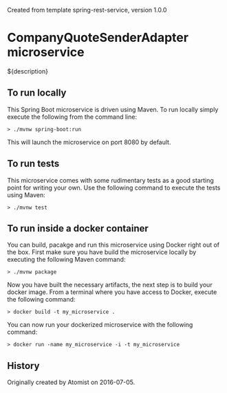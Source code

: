 Created from template spring-rest-service, version 1.0.0

CompanyQuoteSenderAdapter microservice
===========================

${description}

To run locally
--------------

This Spring Boot microservice is driven using Maven. To run locally simply execute the following from the command line:

```shell
> ./mvnw spring-boot:run
```

This will launch the microservice on port 8080 by default.

To run tests
------------

This microservice comes with some rudimentary tests as a good starting point for writing your own. Use the following command to execute the tests using Maven:

```shell
> ./mvnw test
```

To run inside a docker container
--------------------------------

You can build, pacakge and run this microservice using Docker right out of the box. First make sure you have build the microservice locally by executing the following Maven command:

```shell
> ./mvnw package
```

Now you have built the necessary artifacts, the next step is to build your docker image. From a terminal where you have access to Docker, execute the following command:

```shell
> docker build -t my_microservice .
```

You can now run your dockerized microservice with the following command:

```shell
> docker run -name my_microservice -i -t my_microservice
```

History
-------

Originally created by Atomist on 2016-07-05.
